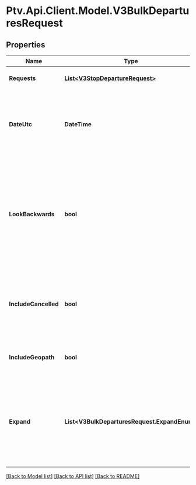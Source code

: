 # Ptv.Api.Client.Model.V3BulkDeparturesRequest

## Properties

Name | Type | Description | Notes
------------ | ------------- | ------------- | -------------
**Requests** | [**List&lt;V3StopDepartureRequest&gt;**](V3StopDepartureRequest.md) | Collection of departure requests | 
**DateUtc** | **DateTime** | Filter by the date and time of the request (ISO 8601 UTC format) (default &#x3D; current date and time) | [optional] 
**LookBackwards** | **bool** | Indicates if filtering runs (and their departures) to those that arrive at destination before date_utc (default &#x3D; false). Requires max_results &amp;gt; 0. | [optional] 
**IncludeCancelled** | **bool** | Indicates if cancelled services (if they exist) are returned (default &#x3D; false) - metropolitan train only | [optional] 
**IncludeGeopath** | **bool** | Indicates if the route geopath should be returned | [optional] 
**Expand** | **List&lt;V3BulkDeparturesRequest.ExpandEnum&gt;** | List objects to be returned in full (i.e. expanded) - options include: all, stop, route, run, direction, disruption, none | [optional] 

[[Back to Model list]](../README.md#documentation-for-models) [[Back to API list]](../README.md#documentation-for-api-endpoints) [[Back to README]](../README.md)

